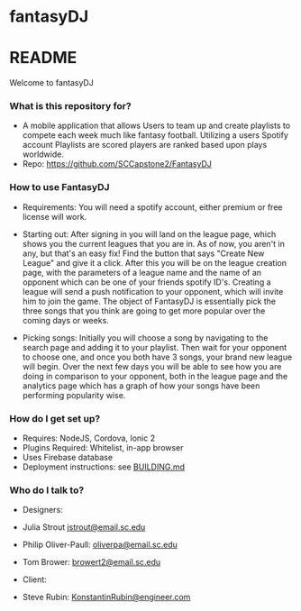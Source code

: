 # fantasyDJ
# README #

Welcome to fantasyDJ

### What is this repository for? ###

* A mobile application that allows Users to team up and create playlists to
  compete each week much like fantasy football. Utilizing a users Spotify
  account Playlists are scored players are ranked based upon plays worldwide.
* Repo: https://github.com/SCCapstone2/FantasyDJ

### How to use FantasyDJ

* Requirements: You will need a spotify account, either premium or free license will work. 

* Starting out: After signing in you will land on the league page, which shows you the current leagues that you are in. As of now, you aren't in any, but that's an easy fix! Find the button that says "Create New League" and give it a click. After this you will be on the league creation page, with the parameters of a league name and the name of an opponent which can be one of your friends spotify ID's. Creating a league will send a push notification to your opponent, which will invite him to join the game. The object of FantasyDJ is essentially pick the three songs that you think are going to get more popular over the coming days or weeks. 
* Picking songs: Initially you will choose a song by navigating to the search page and adding it to your playlist. Then wait for your opponent to choose one, and once you both have 3 songs, your brand new league will begin. Over the next few days you will be able to see how you are doing in comparison to your opponent, both in the league page and the analytics page which has a graph of how your songs have been performing popularity wise.  

### How do I get set up? ###

* Requires: NodeJS, Cordova, Ionic 2
* Plugins Required: Whitelist, in-app browser
* Uses Firebase database
* Deployment instructions: see [BUILDING.md](./BUILDING.md)

### Who do I talk to? ###
* Designers:
*   Julia Strout jstrout@email.sc.edu
*   Philip Oliver-Paull: oliverpa@email.sc.edu
*   Tom Brower: browert2@email.sc.edu

* Client: 
*   Steve Rubin: KonstantinRubin@engineer.com


